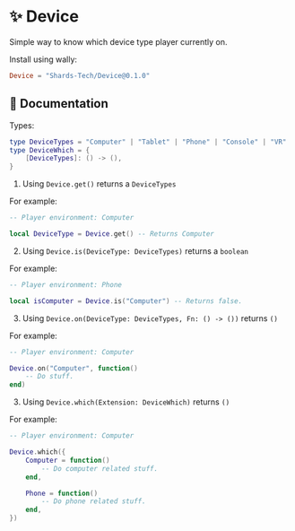 # ✨ Device

Simple way to know which device type player currently on.

Install using wally: 

```toml
Device = "Shards-Tech/Device@0.1.0"
```

## 📃 Documentation

Types:
```lua
type DeviceTypes = "Computer" | "Tablet" | "Phone" | "Console" | "VR"
type DeviceWhich = {
	[DeviceTypes]: () -> (),
}
```

1. Using `Device.get()` returns a `DeviceTypes`

For example:

```lua
-- Player environment: Computer

local DeviceType = Device.get() -- Returns Computer 
```

2. Using `Device.is(DeviceType: DeviceTypes)` returns a `boolean`

For example:

```lua
-- Player environment: Phone

local isComputer = Device.is("Computer") -- Returns false.
```

3. Using `Device.on(DeviceType: DeviceTypes, Fn: () -> ())` returns `()`

For example:

```lua
-- Player environment: Computer

Device.on("Computer", function()
    -- Do stuff.
end)
```

3. Using `Device.which(Extension: DeviceWhich)` returns `()`

For example:

```lua
-- Player environment: Computer

Device.which({
    Computer = function()
        -- Do computer related stuff.
    end,

    Phone = function()
        -- Do phone related stuff.
    end,
})
```